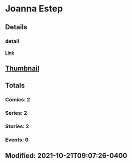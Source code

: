 # Joanna  Estep 
## Details
### detail
#### [Link](http://marvel.com/comics/creators/14192/joanna_estep?utm_campaign=apiRef&utm_source=225578a89fc76f3d20fbffda5d17a88d)
## [Thumbnail](http://i.annihil.us/u/prod/marvel/i/mg/b/40/image_not_available.jpg)
## Totals
### Comics: 2
### Series: 2
### Stories: 2
### Events: 0
## Modified: 2021-10-21T09:07:26-0400